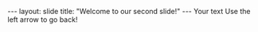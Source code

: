 --- layout: slide title: "Welcome to our second slide!" 
--- Your text Use the left arrow to go back!
